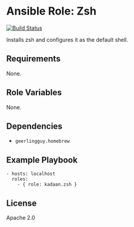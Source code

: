 # Ansible Role: Zsh

[![Build Status](https://travis-ci.org/kadaan/ansible-role-zsh.svg?branch=master)](https://travis-ci.org/kadaan/ansible-role-zsh)

Installs zsh and configures it as the default shell.

## Requirements

None.

## Role Variables

None.

## Dependencies

  - `geerlingguy.homebrew`

## Example Playbook

    - hosts: localhost
      roles:
        - { role: kadaan.zsh }

## License

Apache 2.0
